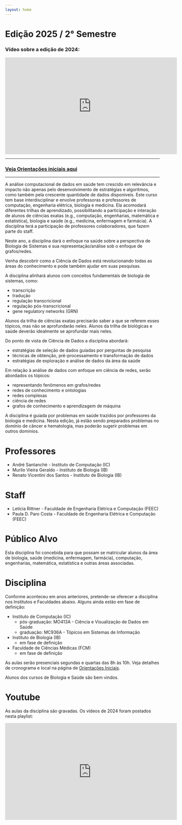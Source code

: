 ```yaml
---
layout: home
---
```


<h1>Edição 2025 / 2&deg; Semestre</h1>

<h3>Vídeo sobre a edição de 2024:</h3>
<iframe width="560" height="315" src="https://www.youtube.com/embed/AVrFoHwogAE?si=OmVlMT0HUYG3F4er" title="YouTube video player" frameborder="0" allow="accelerometer; autoplay; clipboard-write; encrypted-media; gyroscope; picture-in-picture; web-share" allowfullscreen></iframe>

<hr>

### [Veja Orientações iniciais aqui](landing.md)

<hr>

A análise computacional de dados em saúde tem crescido em relevância e impacto não apenas pelo desenvolvimento de estratégias e algoritmos, como também pela crescente quantidade de dados disponíveis.
Este curso tem base interdisciplinar e envolve professoras e professores de computação, engenharia elétrica, biologia e medicina. Ela acomodará diferentes trilhas de aprendizado, possibilitando a participação e interação de alunos de ciências exatas (e.g., computação, engenharias, matemática e estatística), biologia e saúde (e.g., medicina, enfermagem e farmácia). A disciplina terá a participação de professores colaboradores, que fazem parte do staff.

Neste ano, a disciplina dará o enfoque na saúde sobre a perspectiva de Biologia de Sistemas e sua representação/análise sob o enfoque de grafos/redes.

Venha descobrir como a Ciência de Dados está revolucionando todas as áreas do conhecimento e pode também ajudar em suas pesquisas.

A disciplina alinhará alunos com conceitos fundamentais de biologia de sistemas, como:
* transcrição
* tradução
* regulação transcricional
* regulação pós-transcricional
* gene regulatory networks (GRN)

Alunos da trilha de ciências exatas precisarão saber a que se referem esses tópicos, mas não se aprofundarão neles. Alunos da trilha de biológicas e saúde deverão idealmente se aprofundar mais neles.

Do ponto de vista de Ciência de Dados a disciplina abordará:
* estratégias de seleção de dados guiadas por perguntas de pesquisa
* técnicas de obtenção, pré-processamento e transformação de dados
* estratégias de exploração e análise de dados da área da saúde

Em relação à análise de dados com enfoque em ciência de redes, serão abordados os tópicos:
* representando fenômenos em grafos/redes
* redes de conhecimento e ontologias
* redes complexas
* ciência de redes
* grafos de conhecimento e aprendizagem de máquina

A disciplina é guiada por problemas em saúde trazidos por professores da biologia e medicina. Nesta edição, já estão sendo preparados problemas no domínio de câncer e hematologia, mas poderão sugerir problemas em outros domínios.

# Professores
* André Santanchè - Instituto de Computação (IC)
* Murilo Vieira Geraldo - Instituto de Biologia (IB)
* Renato Vicentini dos Santos - Instituto de Biologia (IB)

# Staff
* Letícia Rittner - Faculdade de Engenharia Elétrica e Computação (FEEC)
* Paula D. Paro Costa - Faculdade de Engenharia Elétrica e Computação (FEEC)

# Público Alvo
Esta disciplina foi concebida para que possam se matricular alunos da área de biologia, saúde (medicina, enfermagem, farmácia), computação, engenharias, matemática, estatística e outras áreas associadas.

# Disciplina
Conforme aconteceu em anos anteriores, pretende-se oferecer a disciplina nos Institutos e Faculdades abaixo. Alguns ainda estão em fase de definição:
* Instituto de Computação (IC)
  * pós-graduação: MO413A - Ciência e Visualização de Dados em Saúde
  * graduação: MC936A - Tópicos em Sistemas de Informação
* Instituto de Biologia (IB)
  * em fase de definição
* Faculdade de Ciências Médicas (FCM)
  * em fase de definição

As aulas serão presenciais segundas e quartas das 8h às 10h. Veja detalhes de cronograma e local na página de [Orientações Iniciais](landing.md).

Alunos dos cursos de Biologia e Saúde são bem vindos. <!-- Para isso deverão solicitar matrícula na disciplina do IC. A inscrição será aprovada por nós na disciplina. -->

<!-- Como o prazo de matrícula regular se encerrou, se você tiver interesse em cursar a disciplina, ainda é possível inscrever-se na alteração de matrícula, que acontece de 6 a 8 de março. Como a alteração de matrícula acontece depois do início das aulas, você pode começar a cursá-la antes, mesmo que esteja aguardando o período de alteração (veja detalhes no [FAQ](faq.md)). -->

# Youtube
As aulas da disciplina são gravadas. Os vídeos de 2024 foram postados nesta playlist: 

<iframe width="560" height="315" src="https://www.youtube.com/embed/videoseries?si=M3lEUyaTPbRwRX97&amp;list=PL3JRjVnXiTBYh6TXRmCwfG_9UFfxRIX_J" title="YouTube video player" frameborder="0" allow="accelerometer; autoplay; clipboard-write; encrypted-media; gyroscope; picture-in-picture; web-share" allowfullscreen></iframe>